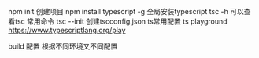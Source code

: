 npm init 创建项目
npm install typescript -g 全局安装typescript
tsc -h 可以查看tsc 常用命令
tsc --init 创建tscconfig.json ts常用配置
ts playground https://www.typescriptlang.org/play

build 配置 根据不同环境又不同配置

